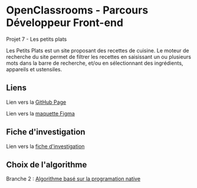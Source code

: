 ﻿# OpenClassrooms - Parcours Développeur Front-end

Projet 7 - Les petits plats

Les Petits Plats est un site proposant des recettes de cuisine. Le moteur de recherche du site permet de filtrer les recettes en saisissant un ou plusieurs mots dans la barre de recherche, et/ou en sélectionnant des ingrédients, appareils et ustensiles.

## Liens

Lien vers la [GitHub Page](https://jc-u.github.io/JeanChristopheUrbain_7_10012022/)

Lien vers la  [maquette Figma](https://www.figma.com/file/xqeE1ZKlHUWi2Efo8r73NK/UI-Design-Les-Petits-Plats-FR?node-id=0%3A1)

## Fiche d'investigation

Lien vers la [fiche d'investigation](https://github.com/jc-u/JeanChristopheUrbain_7_10012022/blob/master/Fiche_d%E2%80%99investigation_fonctionnalite%CC%81_algo.pdf)

## Choix de l'algorithme

Branche 2 : [Algorithme basé sur la programation native](https://github.com/jc-u/JeanChristopheUrbain_7_10012022/tree/searchAlt)
